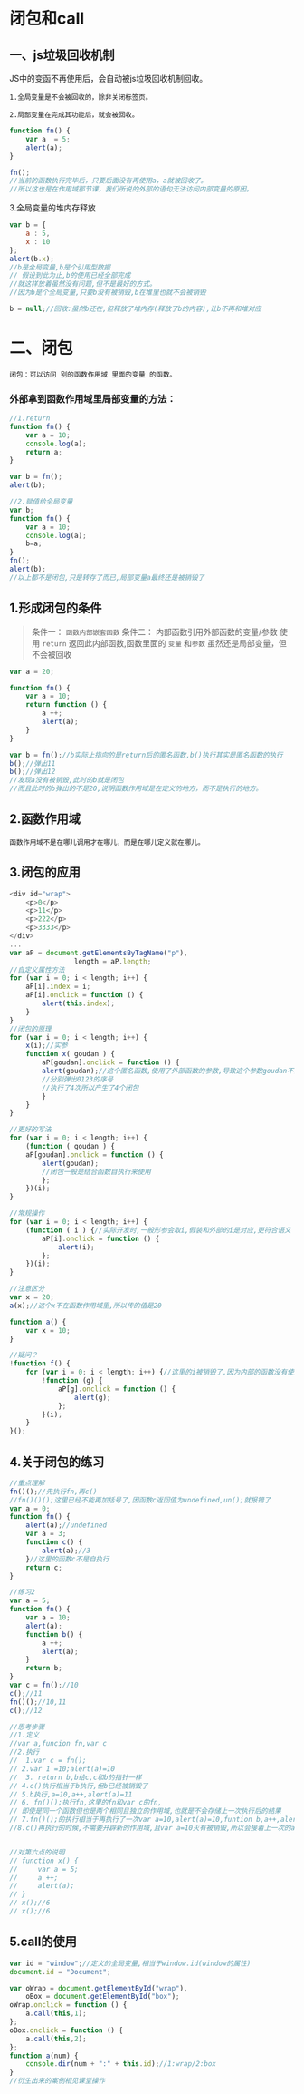 # 闭包和call

## 一、js垃圾回收机制

JS中的变函不再使用后，会自动被js垃圾回收机制回收。

	1.全局变量是不会被回收的，除非关闭标签页。

	2.局部变量在完成其功能后，就会被回收。

```javascript
function fn() {
    var a  = 5;
    alert(a);
}

fn();
//当前的函数执行完毕后，只要后面没有再使用a，a就被回收了。
//所以这也是在作用域那节课，我们所说的外部的语句无法访问内部变量的原因。
```

3.全局变量的堆内存释放

```javascript
var b = {
    a : 5,
    x : 10
};
alert(b.x);
//b是全局变量,b是个引用型数据
// 假设到此为止,b的使用已经全部完成
//就这样放着虽然没有问题,但不是最好的方式。
//因为b是个全局变量,只要b没有被销毁,b在堆里也就不会被销毁

b = null;//回收:虽然b还在,但释放了堆内存(释放了b的内容),让b不再和堆对应
```

# 二、闭包

	闭包：可以访问 别的函数作用域 里面的变量 的函数。

### 外部拿到函数作用域里局部变量的方法：

```javascript
//1.return
function fn() {
    var a = 10;
    console.log(a);
    return a;
}

var b = fn();
alert(b);

//2.赋值给全局变量
var b;
function fn() {
    var a = 10;
    console.log(a);
    b=a;
}
fn();
alert(b);
//以上都不是闭包,只是转存了而已,局部变量a最终还是被销毁了
```

## 1.形成闭包的条件

> 条件一： `函数内部嵌套函数` 
> 条件二： 内部函数引用外部函数的变量/参数
> 使用 `return` 返回此内部函数,函数里面的 `变量` 和`参数` 虽然还是局部变量，但不会被回收

```javascript
var a = 20;

function fn() {
    var a = 10;
    return function () {
        a ++;
        alert(a);
    }
}

var b = fn();//b实际上指向的是return后的匿名函数,b()执行其实是匿名函数的执行
b();//弹出11
b();//弹出12
//发现a没有被销毁,此时的b就是闭包
//而且此时的b弹出的不是20,说明函数作用域是在定义的地方，而不是执行的地方。
```

## 2.函数作用域

	函数作用域不是在哪儿调用才在哪儿，而是在哪儿定义就在哪儿。

## 3.闭包的应用

```javascript
<div id="wrap">
    <p>0</p>
    <p>11</p>
    <p>222</p>
    <p>3333</p>
</div>
...
var aP = document.getElementsByTagName("p"),
                length = aP.length;
//自定义属性方法
for (var i = 0; i < length; i++) {
    aP[i].index = i;
    aP[i].onclick = function () {
    	alert(this.index);
    }
}
//闭包的原理
for (var i = 0; i < length; i++) {
    x(i);//实参
    function x( goudan ) {
        aP[goudan].onclick = function () {
        alert(goudan);//这个匿名函数,使用了外部函数的参数,导致这个参数goudan不会被回收
        //分别弹出0123的序号
        //执行了4次所以产生了4个闭包
        }
    }
}

//更好的写法
for (var i = 0; i < length; i++) {
    (function ( goudan ) {
    aP[goudan].onclick = function () {
        alert(goudan);
        //闭包一般是结合函数自执行来使用
        };
	})(i);
}              
```

```javascript
//常规操作
for (var i = 0; i < length; i++) {
    (function ( i ) {//实际开发时,一般形参会取i,假装和外部的i是对应,更符合语义
        aP[i].onclick = function () {
            alert(i);
        };
    })(i);
}
```

```javascript
//注意区分
var x = 20;
a(x);//这个x不在函数作用域里,所以传的值是20

function a() {
    var x = 10;
}
```

```javascript
//疑问？
!function f() {
    for (var i = 0; i < length; i++) {//这里的i被销毁了,因为内部的函数没有使用外部函数的变量i
        !function (g) {
            aP[g].onclick = function () {
                alert(g);
            };
        }(i);
    }
}();
```

## 4.关于闭包的练习

```javascript
//重点理解
fn()();//先执行fn,再c()
//fn()()();这里已经不能再加括号了,因函数c返回值为undefined,un();就报错了
var a = 0;
function fn() {
    alert(a);//undefined
    var a = 3;
    function c() {
        alert(a);//3
    }//这里的函数c不是自执行
    return c;
}
```

```javascript
//练习2
var a = 5;
function fn() {
    var a = 10;
    alert(a);
    function b() {
        a ++;
        alert(a);
    }
    return b;
}
var c = fn();//10
c();//11
fn()();//10,11
c();//12

//思考步骤   
//1.定义
//var a,funcion fn,var c
//2.执行
//  1.var c = fn();
// 2.var 1 =10;alert(a)=10
//  3. return b,b给c,c和b的指针一样
// 4.c()执行相当于b执行,但b已经被销毁了
// 5.b执行,a=10,a++,alert(a)=11
// 6. fn()();执行fn,这里的fn和var c的fn,
// 即使是同一个函数但也是两个相同且独立的作用域,也就是不会存储上一次执行后的结果
// 7.fn()();的执行相当于再执行了一次var a=10,alert(a)=10,funtion b,a++,alert(a)=11
//8.c()再执行的时候,不需要开辟新的作用域,且var a=10灭有被销毁,所以会接着上一次的a=11进行a++,弹出12


//对第六点的说明
// function x() {
//     var a = 5;
//     a ++;
//     alert(a);
// }
// x();//6
// x();//6
```

## 5.call的使用

```javascript
var id = "window";//定义的全局变量,相当于window.id(window的属性)
document.id = "Document";

var oWrap = document.getElementById("wrap"),
	oBox = document.getElementById("box");
oWrap.onclick = function () {
	a.call(this,1);
};
oBox.onclick = function () {
	a.call(this,2);
};
function a(num) {
	console.dir(num + ":" + this.id);//1:wrap/2:box
}
//衍生出来的案例相见课堂操作
```

